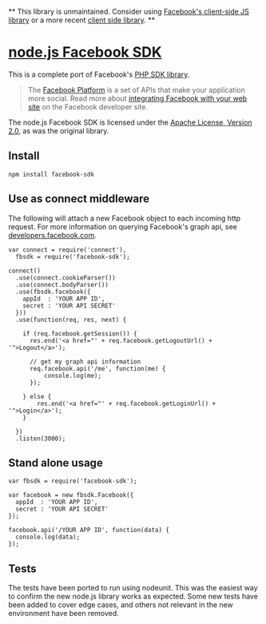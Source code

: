 ** This library is unmaintained. Consider using [Facebook's client-side JS library](https://developers.facebook.com/docs/javascript) or a more recent [client side library](https://www.npmjs.com/package/fb). **

[node.js Facebook SDK](https://github.com/tenorviol/node-facebook-sdk)
======================

This is a complete port of Facebook's [PHP SDK library](http://github.com/facebook/php-sdk).

> The [Facebook Platform](http://developers.facebook.com/) is
> a set of APIs that make your application more social. Read more about
> [integrating Facebook with your web site](http://developers.facebook.com/docs/guides/web)
> on the Facebook developer site.

The node.js Facebook SDK is licensed under the
[Apache License, Version 2.0](http://www.apache.org/licenses/LICENSE-2.0.html),
as was the original library.

Install
-------

    npm install facebook-sdk

Use as connect middleware
-------------------------

The following will attach a new Facebook object to each incoming http request.
For more information on querying Facebook's graph api, see
[developers.facebook.com](http://developers.facebook.com/docs/reference/api/).

    var connect = require('connect'),
      fbsdk = require('facebook-sdk');

    connect()
      .use(connect.cookieParser())
      .use(connect.bodyParser())
      .use(fbsdk.facebook({
        appId  : 'YOUR APP ID',
        secret : 'YOUR API SECRET'
      }))
      .use(function(req, res, next) {

        if (req.facebook.getSession()) {
          res.end('<a href="' + req.facebook.getLogoutUrl() + '">Logout</a>');

          // get my graph api information
          req.facebook.api('/me', function(me) {
              console.log(me);
          });

        } else {
            res.end('<a href="' + req.facebook.getLoginUrl() + '">Login</a>');
        }

      })
      .listen(3000);

Stand alone usage
-----------------

    var fbsdk = require('facebook-sdk');

    var facebook = new fbsdk.Facebook({
      appId  : 'YOUR APP ID',
      secret : 'YOUR API SECRET'
    });

    facebook.api('/YOUR APP ID', function(data) {
      console.log(data);
    });

Tests
-----

The tests have been ported to run using nodeunit. This was the easiest way to confirm
the new node.js library works as expected. Some new tests have been added to cover
edge cases, and others not relevant in the new environment have been removed.
